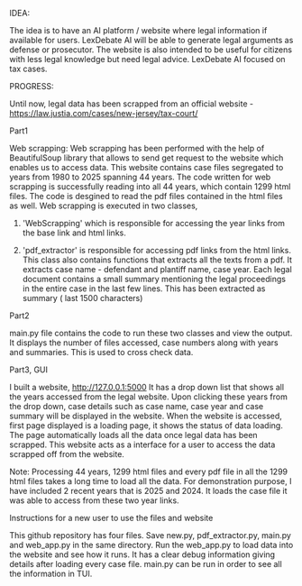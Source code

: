 IDEA:

The idea is to have an AI platform / website where legal information if available for users. LexDebate AI will be able to generate legal arguments as defense or prosecutor. The website is also intended to be useful
for citizens with less legal knowledge but need legal advice. LexDebate AI focused on tax cases. 

PROGRESS:

Until now, legal data has been scrapped from an official website - https://law.justia.com/cases/new-jersey/tax-court/

Part1

Web scrapping: Web scrapping has been performed with the help of BeautifulSoup library that allows to send get request to the website which enables us to access data. This website contains case files segregated to years from 1980 to 2025 spanning 44 years. 
The code written for web scrapping is successfully reading into all 44 years, which contain 1299 html files. The code is desgined to read the pdf files contained in the html files as well. 
Web scrapping is executed in two classes,
1. 'WebScrapping' which is responsible for accessing the year links from the base link and html links. 

2. 'pdf_extractor' is responsible for accessing pdf links from the html links. This class also contains functions that extracts all the texts from a pdf. It extracts case name - defendant and plantiff name, case year. Each legal document contains a small summary mentioning the legal proceedings in the entire case in the last few lines. This has been extracted as summary ( last 1500 characters)
   

Part2

main.py file contains the code to run these two classes and view the output. It displays the number of files accessed, case numbers along with years and summaries. This is used to cross check data. 

Part3, 
GUI

I built a website, http://127.0.0.1:5000
It has a drop down list that shows all the years accessed from the legal website. Upon clicking these years from the drop down, case details such as case name, case year and case summary will be displayed in the website. 
When the website is accessed, first page displayed is a loading page, it shows the status of data loading. The page automatically loads all the data once legal data has been scrapped. This website acts as a interface for a user to access the data scrapped off from the website. 

Note: 
Processing 44 years, 1299 html files and every pdf file in all the 1299 html files takes a long time to load all the data. For demonstration purpose, I have included 2 recent years that is 2025 and 2024. It loads the case file it was able to access from these two year links. 


Instructions for a new user to use the files and website

This github repository has four files. Save new.py, pdf_extractor.py, main.py and web_app.py in the same directory. Run the web_app.py to load data into the website and see how it runs. It has a clear debug information giving details after loading every case file. 
main.py can be run in order to see all the information in TUI. 
